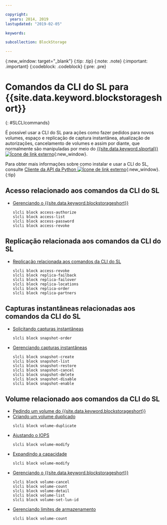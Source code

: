 ```yaml
---

copyright:
  years: 2014, 2019
lastupdated: "2019-02-05"

keywords:

subcollection: BlockStorage

---
```

{:new_window: target="_blank"}
{:tip: .tip}
{:note: .note}
{:important: .important}
{:codeblock: .codeblock}
{:pre: .pre}

# Comandos da CLI do SL para {{site.data.keyword.blockstorageshort}}
{: #SLCLIcommands}

É possível usar a CLI do SL para ações como fazer pedidos para novos volumes, espaço e replicação de captura
instantânea, atualização de autorizações, cancelamento de volumes e assim por diante, que normalmente são
manipuladas por meio do [{{site.data.keyword.slportal}}
![Ícone de link externo](../../icons/launch-glyph.svg "Ícone de link externo")](https://control.softlayer.com/){:new_window}.

Para obter mais informações sobre como instalar e usar a CLI do SL, consulte [Cliente da API da Python ![Ícone de link externo](../../icons/launch-glyph.svg "Ícone de link externo")](https://softlayer-python.readthedocs.io/en/latest/cli.html){:new_window}.
{:tip}

## Acesso relacionado aos comandos da CLI do SL
* [Gerenciando o {{site.data.keyword.blockstorageshort}}](/docs/infrastructure/BlockStorage?topic=BlockStorage-managingstorage)  
  ```
  slcli block access-authorize
  slcli block access-list
  slcli block access-password
  slcli block access-revoke
  ```

## Replicação relacionada aos comandos da CLI do SL

* [Replicação relacionada aos
comandos da CLI do SL](/docs/infrastructure/BlockStorage?topic=BlockStorage-replication#clicommands)
  ```
  slcli block access-revoke
  slcli block replica-failback
  slcli block replica-failover
  slcli block replica-locations
  slcli block replica-order
  slcli block replica-partners
  ```

## Capturas instantâneas relacionadas aos comandos da CLI do SL

* [Solicitando capturas instantâneas](ordering-/docs/infrastructure/BlockStorage?topic=BlockStorage-snapshots#ordering-snapshot-space-through-the-slcli)
  ```
  slcli block snapshot-order
  ```

* [Gerenciando capturas instantâneas](/docs/infrastructure/BlockStorage?topic=BlockStorage-managingSnapshots)
  ```
  slcli block snapshot-create
  slcli block snapshot-list
  slcli block snapshot-restore
  slcli block snapshot-cancel
  slcli block snapshot-delete
  slcli block snapshot-disable
  slcli block snapshot-enable
  ```

## Volume relacionado aos comandos da CLI do SL

* [Pedindo um volume do {{site.data.keyword.blockstorageshort}} ](/docs/infrastructure/BlockStorage?topic=BlockStorage-orderingthroughCLI)
* [Criando um volume duplicado](/docs/infrastructure/BlockStorage?topic=BlockStorage-duplicatevolume)
  ```
  slcli block volume-duplicate
  ```
* [Ajustando o IOPS](/docs/infrastructure/BlockStorage?topic=BlockStorage-adjustingIOPS#steps)
  ```
  slcli block volume-modify
  ```
* [Expandindo a capacidade](/docs/infrastructure/BlockStorage?topic=BlockStorage-expandingcapacity#steps)
  ```
  slcli block volume-modify
  ```
* [Gerenciando o {{site.data.keyword.blockstorageshort}}](/docs/infrastructure/BlockStorage?topic=BlockStorage-managingstorage)  
  ```
  slcli block volume-cancel
  slcli block volume-count
  slcli block volume-detail
  slcli block volume-list
  slcli block volume-set-lun-id
  ```
* [Gerenciando limites de armazenamento](/docs/infrastructure/BlockStorage?topic=BlockStorage-managingstoragelimits)  
  ```
  slcli block volume-count
  ```
